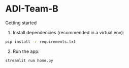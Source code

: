 # ADI-Team-B

Getting started

1. Install dependencies (recommended in a virtual env):

```bash
pip install -r requirements.txt
```

2. Run the app:

```bash
streamlit run home.py
```


